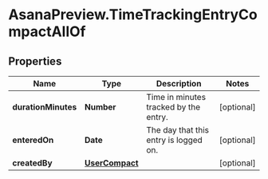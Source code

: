 # AsanaPreview.TimeTrackingEntryCompactAllOf

## Properties

Name | Type | Description | Notes
------------ | ------------- | ------------- | -------------
**durationMinutes** | **Number** | Time in minutes tracked by the entry. | [optional] 
**enteredOn** | **Date** | The day that this entry is logged on. | [optional] 
**createdBy** | [**UserCompact**](UserCompact.md) |  | [optional] 


